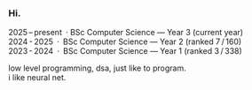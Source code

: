 ### Hi.

2025 – present · BSc Computer Science — Year 3 (current year) <br>
2024 - 2025 · BSc Computer Science — Year 2 (ranked 7 / 160) <br>
2023 - 2024 · BSc Computer Science — Year 1 (ranked 3 / 338)

<!--  <p align="center">
  <a href="https://skillicons.dev">
    <img src="https://skillicons.dev/icons?i=python,pytorch,cpp,c" />
  </a>
</p> -->

<!-- ![LeetCode Stats](https://leetcard.jacoblin.cool/nattendcs?theme=dark&font=Gloria%20Hallelujah&ext=heatmap) -->

low level programming, dsa, just like to program. <br>
i like neural net. <br>
